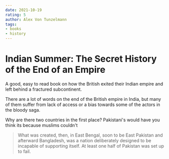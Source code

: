 ```yaml
---
date: 2021-10-19
rating: 5
author: Alex Von Tunzelmann
tags:
- books
- history
---
```


# Indian Summer: The Secret History of the End of an Empire

A good, easy to read book on how the British exited their Indian empire and left behind a fractured subcontinent.

There are a lot of words on the end of the British empire in India, but many of them suffer from lack of access or a bias towards some of the actors in the bloody saga. 

Why are there two countries in the first place? Pakistani's would have you think its because muslims couldn't 

> What was created, then, in East Bengal, soon to be East Pakistan and afterward Bangladesh, was a nation deliberately designed to be incapable of supporting itself. At least one half of Pakistan was set up to fail.
